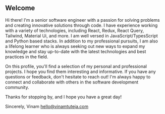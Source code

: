 ## Welcome

Hi there! I'm a senior software engineer with a passion for solving problems and creating innovative solutions through code. I have experience working with a variety of technologies, including React, Redux, React Query, Tailwind, Material Ui, and more. I am well versed in JavaScript/TypesScript and Python based stacks. In addition to my professional pursuits, I am also a lifelong learner who is always seeking out new ways to expand my knowledge and stay up-to-date with the latest technologies and best practices in the field.

On this profile, you'll find a selection of my personal and professional projects. I hope you find them interesting and informative. If you have any questions or feedback, don't hesitate to reach out! I'm always happy to connect and collaborate with others in the software development community.

Thanks for stopping by, and I hope you have a great day!

Sincerely,
Vinam
hello@vinamtuteja.com
